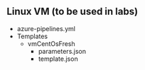 ## Linux VM (to be used in labs)

- azure-pipelines.yml
- Templates
  - vmCentOsFresh
    - parameters.json
    - template.json
